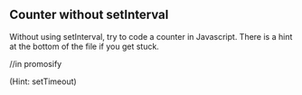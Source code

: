 ## Counter without setInterval

Without using setInterval, try to code a counter in Javascript. There is a hint at the bottom of the file if you get stuck.



//in promosify




































































(Hint: setTimeout)
